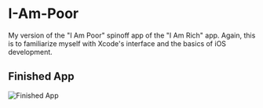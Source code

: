 # I-Am-Poor
My version of the "I Am Poor" spinoff app of the "I Am Rich" app. Again, this is to familiarize myself with Xcode's interface and the basics of iOS development.

## Finished App
![Finished App](https://github.com/londonappbrewery/Images/blob/master/I%20Am%20Poor.png)

